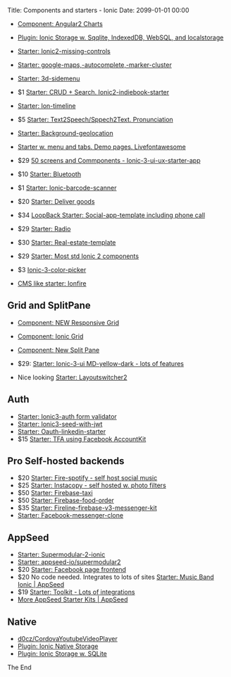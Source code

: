 Title: Components and starters - Ionic
Date: 2099-01-01 00:00

* [Component: Angular2 Charts](https://valor-software.com/ng2-charts/)
* [Plugin: Ionic Storage w. Sqqlite, IndexedDB, WebSQL, and localstorage](https://ionicframework.com/docs/storage/)

* [Starter: Ionic2-missing-controls](https://market.ionicframework.com/starters/ionic2-missing-controls)
* [Starter: google-maps,-autocomplete,-marker-cluster](https://market.ionicframework.com/starters/ionic-3---google-maps,-autocomplete,-marker-cluster)
* [Starter: 3d-sidemenu](https://market.ionicframework.com/starters/3d-sidemenu)
* $1 [Starter: CRUD + Search. Ionic2-indiebook-starter](https://market.ionicframework.com/starters/ionic2-indiebook-starter)
* [Starter: Ion-timeline](https://market.ionicframework.com/starters/ion-timeline)
* $5 [Starter: Text2Speech/Sppech2Text. Pronunciation](https://market.ionicframework.com/starters/pronunciation)
* [Starter: Background-geolocation](https://market.ionicframework.com/starters/background-geolocation)
* [Starter w. menu and tabs. Demo pages. Livefontawesome](https://market.ionicframework.com/starters/livefontawesome)
* $29 [50 screens and Commponents - Ionic-3-ui-ux-starter-app](https://market.ionicframework.com/starters/ionic-3-ui-ux-starter-app)
* $10 [Starter: Bluetooth](https://market.ionicframework.com/starters/bluetooth)
* $1 [Starter: Ionic-barcode-scanner](https://market.ionicframework.com/starters/ionic-barcode-scanner)
* $20 [Starter: Deliver goods](https://market.ionicframework.com/starters/ionic-app-deliverya)
* $34 [LoopBack Starter: Social-app-template including phone call](https://market.ionicframework.com/starters/social-app-template)
* $29 [Starter: Radio](https://market.ionicframework.com/starters/radio)
* $30 [Starter: Real-estate-template](https://market.ionicframework.com/starters/real-estate-template)
* $29 [Starter: Most std Ionic 2 components](https://market.ionicframework.com/starters/ionium-2-ionic-multipurpose-app-templates)
* $3 [Ionic-3-color-picker](https://market.ionicframework.com/starters/ionic-3-color-picker)
* [CMS like starter: Ionfire](https://market.ionicframework.com/starters/ionfire)

## Grid and SplitPane
* [Component: NEW Responsive Grid](http://blog.ionicframework.com/build-awesome-desktop-apps-with-ionics-new-responsive-grid/)
* [Component: Ionic Grid](https://www.tutorialspoint.com/ionic/ionic_grid.htm)
* [Component: New Split Pane](http://blog.ionicframework.com/ionic-2-2-0-is-out/)


* $29: [Starter: Ionic-3-ui MD-yellow-dark - lots of features](https://market.ionicframework.com/starters/ionic-3-ui-theme-template-app-material-design-yellow-dark)
* Nice looking [Starter: Layoutswitcher2](https://market.ionicframework.com/starters/layoutswitcher2)

## Auth
* [Starter: Ionic3-auth form validator](https://market.ionicframework.com/starters/ionic3-auth-example)
* [Starter: Ionic3-seed-with-jwt](https://market.ionicframework.com/starters/ionic3-seed-with-jwt)
* [Starter: Oauth-linkedin-starter](https://market.ionicframework.com/starters/oauth-linkedin-starter)
* $15 [Starter: TFA using Facebook AccountKit](https://market.ionicframework.com/starters/ionfirebaseaccountkitphoneauth)

## Pro Self-hosted backends
* $20 [Starter: Fire-spotify - self host social music](https://market.ionicframework.com/starters/fire-spotify)
* $25 [Starter: Instacopy - self hosted w. photo filters](https://market.ionicframework.com/starters/instacopy)
* $50 [Starter: Firebase-taxi](https://market.ionicframework.com/starters/firebase-taxi)
* $50 [Starter: Firebase-food-order](https://market.ionicframework.com/starters/firebase-food-order)
* $35 [Starter: Fireline-firebase-v3-messenger-kit](https://market.ionicframework.com/starters/fireline-firebase-v3-messenger-kit)
* [Starter: Facebook-messenger-clone](https://market.ionicframework.com/starters/facebook-messenger-clone)

## AppSeed
* [Starter: Supermodular-2-ionic](https://market.ionicframework.com/starters/supermodular-2-ionic---free-application)
* [Starter: appseed-io/supermodular2](https://github.com/appseed-io/supermodular2)
* $20 [Starter: Facebook page frontend](https://market.ionicframework.com/starters/facebook-business-ionic-3)
* $20 No code needed. Integrates to lots of sites [Starter: Music Band Ionic | AppSeed](http://appseed.io/music-band)
* $19 [Starter: Toolkit - Lots of integrations](http://appseed.io/ionic-3-toolkit)
* [More AppSeed Starter Kits | AppSeed](http://appseed.io/products/ionic)

## Native
* [d0cz/CordovaYoutubeVideoPlayer](https://github.com/d0cz/CordovaYoutubeVideoPlayer)
* [Plugin: Ionic Native Storage](https://ionicframework.com/docs/native/native-storage/)
* [Plugin: Ionic Storage w. SQLite](https://ionicframework.com/docs/storage/)

The End
